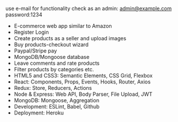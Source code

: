use e-mail for functionality check as an admin: admin@example.com 
password:1234
- E-commerce web app similar to Amazon
- Register Login
- Create products as a seller and upload images
- Buy products-checkout wizard
- Paypal/Stripe pay
- MongoDB/Mongoose database 
- Leave comments and rate products 
- Filter products by categories etc.
- HTML5 and CSS3: Semantic Elements, CSS Grid, Flexbox
- React: Components, Props, Events, Hooks, Router, Axios
- Redux: Store, Reducers, Actions
- Node & Express: Web API, Body Parser, File Upload, JWT
- MongoDB: Mongoose, Aggregation
- Development: ESLint, Babel, Github
- Deployment: Heroku
